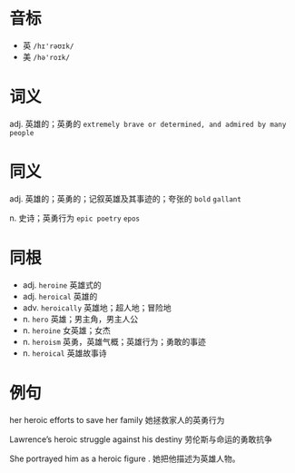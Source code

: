 # 音标

- 英 `/hɪ'rəʊɪk/`
- 美 `/hə'roɪk/`

# 词义

adj. 英雄的；英勇的
`extremely brave or determined, and admired by many people`

# 同义

adj. 英雄的；英勇的；记叙英雄及其事迹的；夸张的
`bold` `gallant`

n. 史诗；英勇行为
`epic poetry` `epos`

# 同根

- adj. `heroine` 英雄式的
- adj. `heroical` 英雄的
- adv. `heroically` 英雄地；超人地；冒险地
- n. `hero` 英雄；男主角，男主人公
- n. `heroine` 女英雄；女杰
- n. `heroism` 英勇，英雄气概；英雄行为；勇敢的事迹
- n. `heroical` 英雄故事诗

# 例句

her heroic efforts to save her family
她拯救家人的英勇行为

Lawrence’s heroic struggle against his destiny
劳伦斯与命运的勇敢抗争

She portrayed him as a heroic figure .
她把他描述为英雄人物。


